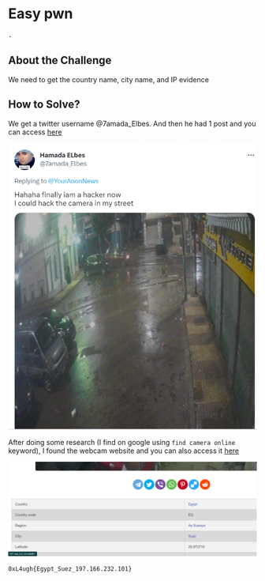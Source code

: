 # Easy pwn
`-`

## About the Challenge
We need to get the country name, city name, and IP evidence


## How to Solve?
We get a twitter username @7amada_Elbes. And then he had 1 post and you can access [here](https://twitter.com/7amada_Elbes/status/1626186898631806977)

![twitter](images/twitter.png)

After doing some research (I find on google using `find camera online` keyword), I found the webcam website and you can also access it [here](http://www.insecam.org/en/view/858775/)

![answer](images/answer.png)

```
0xL4ugh{Egypt_Suez_197.166.232.101}
```